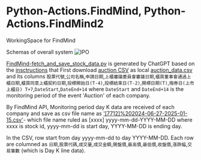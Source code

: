 # Python-Actions.FindMind, Python-Actions.FindMind2
WorkingSpace for FindMind

Schemas of overall system
![IPO](http://www.plantuml.com/plantuml/proxy?cache=no&fmt=svg&src=https://raw.githubusercontent.com/wenchiehlee/Selenium-Actions.Auction/refs/heads/main/IPO.plantuml)

[FindMind-fetch_and_save_stock_data.py](FindMind-fetch_and_save_stock_data.py) is generated by ChatGPT based on the [insctructions](instructions.md) that First download [auction CSV]() as local [auction_data.csv](auction_data.csv) and its columns `股票代號`,`公司名稱`,`申請日期`,`上櫃審議委員會審議日期`,`櫃買董事會通過上櫃日期`,`櫃買同意上櫃契約日期`,`投標開始日(T-4)`,`投標結束日(T-2)`,`開標日期(T)`,`撥券日(上市上櫃日) T+7`,`DateStart`,`DateEnd+14` where `DateStart` and `DateEnd+14` is the monitoring period of the event 'Auction' of each company.

By FindMind API, Monitoring period day K data are received of each company and save as csv file name as ['[7712]%202024-06-27-2025-01-15.csv']([7712]%202024-06-27-2025-01-15.csv)- which file name ruled as [xxxx] yyyy-mm-dd-YYYY-MM-DD where xxxx is stock id,  yyyy-mm-dd is start day, YYYY-MM-DD is ending day.

In the CSV, row start from day yyyy-mm-dd to day YYYY-MM-DD. Each row are columned as 
`日期`,`股票代碼`,`成交量`,`成交金額`,`開盤價`,`最高價`,`最低價`,`收盤價`,`漲跌幅`,`交易筆數` (which is Day K line data).
